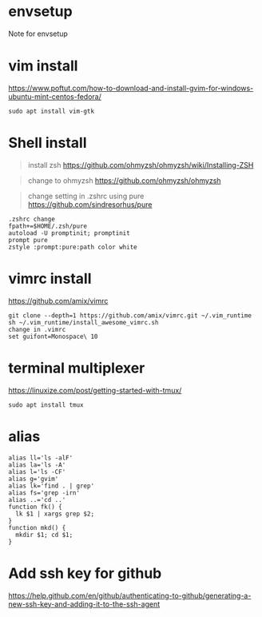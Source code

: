 # envsetup
Note for envsetup

# vim install
https://www.poftut.com/how-to-download-and-install-gvim-for-windows-ubuntu-mint-centos-fedora/
```
sudo apt install vim-gtk
```

# Shell install
> install zsh
https://github.com/ohmyzsh/ohmyzsh/wiki/Installing-ZSH


> change to ohmyzsh
https://github.com/ohmyzsh/ohmyzsh

> change setting in .zshrc using pure
https://github.com/sindresorhus/pure
```
.zshrc change
fpath+=$HOME/.zsh/pure
autoload -U promptinit; promptinit
prompt pure
zstyle :prompt:pure:path color white

```

# vimrc install
https://github.com/amix/vimrc
```
git clone --depth=1 https://github.com/amix/vimrc.git ~/.vim_runtime
sh ~/.vim_runtime/install_awesome_vimrc.sh
change in .vimrc
set guifont=Monospace\ 10

```

# terminal multiplexer
https://linuxize.com/post/getting-started-with-tmux/
```
sudo apt install tmux
```


# alias
```
alias ll='ls -alF'
alias la='ls -A'
alias l='ls -CF'
alias g='gvim'
alias lk='find . | grep'
alias fs='grep -irn'
alias ..='cd ..'
function fk() {
  lk $1 | xargs grep $2;
}
function mkd() {
  mkdir $1; cd $1;
}
```

# Add ssh key for github
https://help.github.com/en/github/authenticating-to-github/generating-a-new-ssh-key-and-adding-it-to-the-ssh-agent
